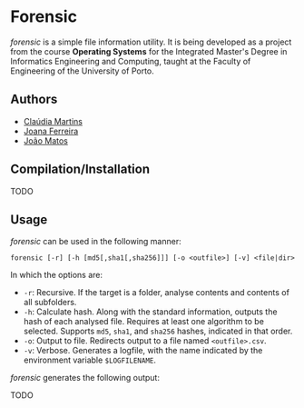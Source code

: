# Forensic

_forensic_ is a simple file information utility. It is being developed as a project from the course **Operating Systems** for the Integrated Master's Degree in Informatics Engineering and Computing, taught at the Faculty of Engineering of the University of Porto.

## Authors

* [Claúdia Martins](https://github.com/claudiaicmartins "claudiaicmartins")
* [Joana Ferreira](https://github.com/joanaferreira0011 "joanaferreira0011")
* [João Matos](https://github.com/joaonmatos "joaonmatos")

## Compilation/Installation

TODO

## Usage

_forensic_ can be used in the following manner:

```
forensic [-r] [-h [md5[,sha1[,sha256]]] [-o <outfile>] [-v] <file|dir>
```

In which the options are:

 * `-r`: Recursive. If the target is a folder, analyse contents and contents of all subfolders.
 * `-h`: Calculate hash. Along with the standard information, outputs the hash of each analysed file. Requires at least one algorithm to be selected. Supports `md5`, `sha1`, and `sha256` hashes, indicated in that order.
 * `-o`: Output to file. Redirects output to a file named `<outfile>.csv`.
 * `-v`: Verbose. Generates a logfile, with the name indicated by the environment variable `$LOGFILENAME`.
 
_forensic_ generates the following output:

TODO
